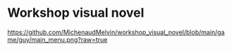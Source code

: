 # Workshop visual novel

https://github.com/MichenaudMelvin/workshop_visual_novel/blob/main/game/guy/main_menu.png?raw=true
